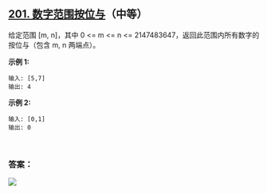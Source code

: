 ## [201. 数字范围按位与](https://leetcode-cn.com/problems/bitwise-and-of-numbers-range/)（中等）

给定范围 [m, n]，其中 0 <= m <= n <= 2147483647，返回此范围内所有数字的按位与（包含 m, n 两端点）。

**示例 1:** 

```
输入: [5,7]
输出: 4
```

**示例 2:**

```
输入: [0,1]
输出: 0
```

<br/>

### 答案：











![](https://img-blog.csdnimg.cn/20200807155236311.png)

#### 